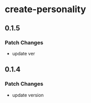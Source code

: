 # create-personality

## 0.1.5

### Patch Changes

- update ver

## 0.1.4

### Patch Changes

- update version
